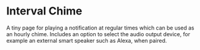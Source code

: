 # Interval Chime

A tiny page for playing a notification at regular times which can be used as an hourly chime.
Includes an option to select the audio output device, for example an external smart speaker such as Alexa, when paired.